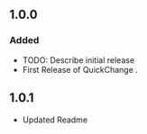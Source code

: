 ## 1.0.0
### Added

* TODO: Describe initial release 
* First Release of QuickChange .
## 1.0.1
* Updated Readme